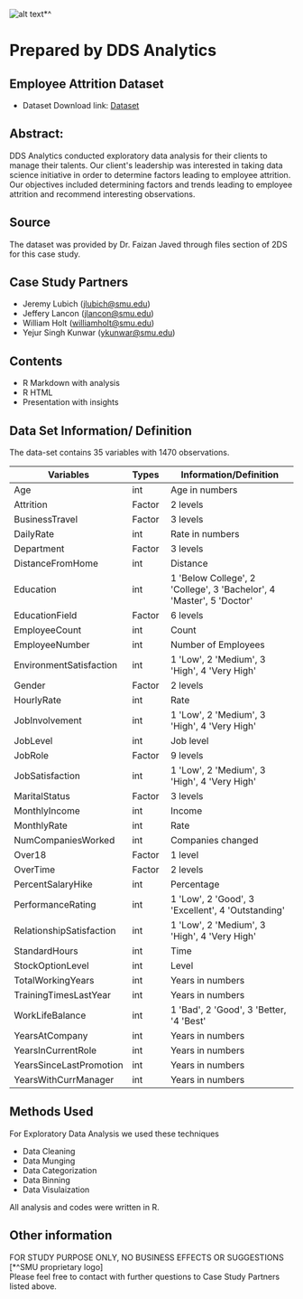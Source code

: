 ![alt text][logo]*^	

# Prepared by DDS Analytics
[logo]: http://www.smu.edu/~/media/Site/DevelopmentExternalAffairs/PublicAffairs/Logos/smu/SMULogoRrgb

## Employee Attrition Dataset

* Dataset Download link: [Dataset](https://github.com/jlubich/DDS-CASE-STUDY-2/tree/master/DATA)

## Abstract:  

DDS Analytics conducted exploratory data analysis for their clients to manage their talents. Our client's leadership was interested in taking data science initiative in order to determine factors leading to employee attrition. Our objectives included determining factors and trends leading to employee attrition and recommend interesting observations.

## Source

The dataset was provided by Dr. Faizan Javed through files section of 2DS for this case study. 

## Case Study Partners
* Jeremy Lubich (jlubich@smu.edu)
* Jeffery Lancon (jlancon@smu.edu)
* William Holt (williamholt@smu.edu)
* Yejur Singh Kunwar (ykunwar@smu.edu)

## Contents
* R Markdown with analysis
* R HTML
* Presentation with insights

## Data Set Information/ Definition

The data-set contains 35 variables with 1470 observations. 

|Variables  | Types | Information/Definition 
--- | --- | ---
Age| int| Age in numbers
Attrition | Factor| 2 levels 
BusinessTravel| Factor | 3 levels 
DailyRate | int | Rate in numbers
Department | Factor | 3 levels 
DistanceFromHome | int | Distance  
Education | int  | 1 'Below College', 2 'College', 3 'Bachelor', 4 'Master', 5 'Doctor'
EducationField |Factor | 6 levels
EmployeeCount | int | Count
EmployeeNumber |int | Number of Employees
EnvironmentSatisfaction | int | 1 'Low', 2 'Medium', 3 'High', 4 'Very High'
Gender | Factor | 2 levels 
HourlyRate | int | Rate 
JobInvolvement | int  |  1 'Low', 2 'Medium', 3 'High', 4 'Very High'
JobLevel | int  | Job level
JobRole   | Factor | 9 levels
JobSatisfaction | int |  1 'Low', 2 'Medium', 3 'High', 4 'Very High'
MaritalStatus | Factor |3 levels
MonthlyIncome | int | Income
MonthlyRate | int | Rate 
NumCompaniesWorked  | int | Companies changed 
Over18 | Factor | 1 level
OverTime   | Factor | 2 levels 
PercentSalaryHike  | int  | Percentage
PerformanceRating  | int  | 1 'Low', 2 'Good', 3 'Excellent', 4 'Outstanding'
RelationshipSatisfaction | int |  1 'Low', 2 'Medium', 3 'High', 4 'Very High'
StandardHours | int | Time
StockOptionLevel  | int | Level
TotalWorkingYears   | int | Years in numbers
TrainingTimesLastYear | int |  Years in numbers
WorkLifeBalance | int | 1 'Bad', 2 'Good', 3 'Better, '4 'Best'
YearsAtCompany   | int |  Years in numbers
YearsInCurrentRole   | int  | Years in numbers
YearsSinceLastPromotion | int | Years in numbers
YearsWithCurrManager  | int | Years in numbers


## Methods Used 

For Exploratory Data Analysis we used these techniques

* Data Cleaning 
* Data Munging
* Data Categorization
* Data Binning
* Data Visulaization


All analysis and codes were written in R. 



## Other information
FOR STUDY PURPOSE ONLY, NO BUSINESS EFFECTS OR SUGGESTIONS\
[*^SMU proprietary logo]\
Please feel free to contact with further questions to Case Study Partners listed above.


